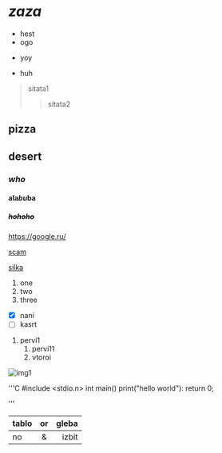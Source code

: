 # *zaza* #
* hest
* ogo
+ yoy
- huh
> sitata1
>> sitata2
## **pizza** ##
## **desert** ##
### ***who*** ###
#### ala*bu*ba ####
##### ~~hohoho~~ #####
<https://google.ru/>

[scam](https://google.ru "scam")

[silka][URL.pstu]

1. one
2. two
3. three
- [x] nani
- [ ] kasrt
1. pervi1
   1. pervi11
   2. vtoroi

[URL.pstu]: http://pstu.ru "suda"


![img1](https://i.pinimg.com/736x/96/6c/6e/966c6e71e10e3b95b193cd639d235760.jpg "ez")

'''C
#include <stdio.n>
int main() 
print("hello world"):
return 0;

'''

|tablo|or|gleba|
|:-|:-:|-:|
|no|&|izbit|


    
    

